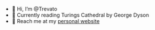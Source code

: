 - 👋 Hi, I’m @Trevato
- 📖 Currently reading Turings Cathedral by George Dyson
- 🎯 Reach me at my [personal website](https://trevato.dev)
